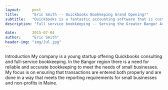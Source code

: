 ```yaml
---
layout:     post
title:      "Eric Smith -- Quickbooks Bookkeping Grand Opening!"
subtitle:   "Quickbooks is a fantastic accounting software that is customized to meet your small business needs."
description: "Full service bookkeeping -- Serving the Greater Bangor Area"

date:       2015-07-04
author:     "Eric Smith"
header-img: "img/Jul.jpg"
---
```

<img scr="/img//posts/architecture-2012.jpg" width="800">
Introduction
My company is a young startup offering Quickbooks consulting and full-service bookkeeping.  In the Bangor region there is a need for reliable and accurate bookkeeping to meet the needs of small businesses.  My focus is on ensuring that transactions are entered both properly and are done in a way that meets the reporting requirements for small businesses and non-profits in Maine. 
